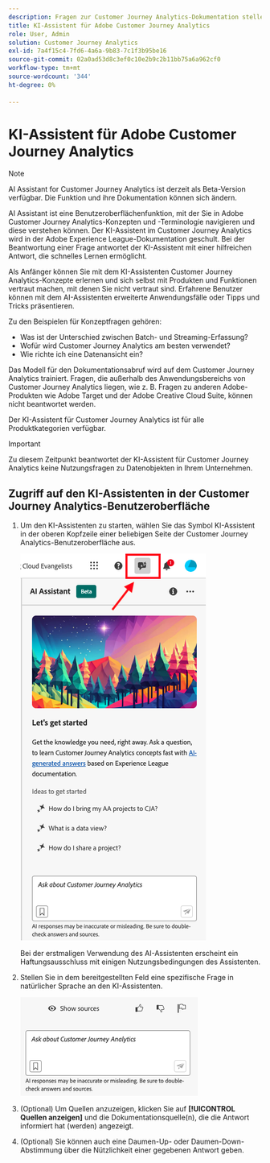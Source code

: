 ```yaml
---
description: Fragen zur Customer Journey Analytics-Dokumentation stellen
title: KI-Assistent für Adobe Customer Journey Analytics
role: User, Admin
solution: Customer Journey Analytics
exl-id: 7a4f15c4-7fd6-4a6a-9b83-7c1f3b95be16
source-git-commit: 02a0ad53d8c3ef0c10e2b9c2b11bb75a6a962cf0
workflow-type: tm+mt
source-wordcount: '344'
ht-degree: 0%

---
```


# KI-Assistent für Adobe Customer Journey Analytics

>[!NOTE]
>
>AI Assistant for Customer Journey Analytics ist derzeit als Beta-Version verfügbar. Die Funktion und ihre Dokumentation können sich ändern.

AI Assistant ist eine Benutzeroberflächenfunktion, mit der Sie in Adobe Customer Journey Analytics-Konzepten und -Terminologie navigieren und diese verstehen können. Der KI-Assistent im Customer Journey Analytics wird in der Adobe Experience League-Dokumentation geschult. Bei der Beantwortung einer Frage antwortet der KI-Assistent mit einer hilfreichen Antwort, die schnelles Lernen ermöglicht.

Als Anfänger können Sie mit dem KI-Assistenten Customer Journey Analytics-Konzepte erlernen und sich selbst mit Produkten und Funktionen vertraut machen, mit denen Sie nicht vertraut sind. Erfahrene Benutzer können mit dem AI-Assistenten erweiterte Anwendungsfälle oder Tipps und Tricks präsentieren.

Zu den Beispielen für Konzeptfragen gehören:

* Was ist der Unterschied zwischen Batch- und Streaming-Erfassung?
* Wofür wird Customer Journey Analytics am besten verwendet?
* Wie richte ich eine Datenansicht ein?

Das Modell für den Dokumentationsabruf wird auf dem Customer Journey Analytics trainiert. Fragen, die außerhalb des Anwendungsbereichs von Customer Journey Analytics liegen, wie z. B. Fragen zu anderen Adobe-Produkten wie Adobe Target und der Adobe Creative Cloud Suite, können nicht beantwortet werden.

Der KI-Assistent für Customer Journey Analytics ist für alle Produktkategorien verfügbar.

>[!IMPORTANT]
>
>Zu diesem Zeitpunkt beantwortet der KI-Assistent für Customer Journey Analytics keine Nutzungsfragen zu Datenobjekten in Ihrem Unternehmen.

## Zugriff auf den KI-Assistenten in der Customer Journey Analytics-Benutzeroberfläche

1. Um den KI-Assistenten zu starten, wählen Sie das Symbol KI-Assistent in der oberen Kopfzeile einer beliebigen Seite der Customer Journey Analytics-Benutzeroberfläche aus.

   ![Symbol &quot;KI-Assistent&quot;](assets/ai-asst1.png)

   Bei der erstmaligen Verwendung des AI-Assistenten erscheint ein Haftungsausschluss mit einigen Nutzungsbedingungen des Assistenten.

1. Stellen Sie in dem bereitgestellten Feld eine spezifische Frage in natürlicher Sprache an den KI-Assistenten.

   ![Fragefeld](assets/ai-asst2.png)

1. (Optional) Um Quellen anzuzeigen, klicken Sie auf **[!UICONTROL Quellen anzeigen]** und die Dokumentationsquelle(n), die die Antwort informiert hat (werden) angezeigt.

1. (Optional) Sie können auch eine Daumen-Up- oder Daumen-Down-Abstimmung über die Nützlichkeit einer gegebenen Antwort geben.
